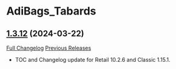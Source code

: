 # AdiBags_Tabards

## [1.3.12](https://github.com/ZelionGG/AdiBags_Tabards/tree/v1.3.12) (2024-03-22)

[Full Changelog](https://github.com/ZelionGG/AdiBags_Tabards/compare/v1.3.11...v1.3.12) [Previous Releases](https://github.com/ZelionGG/AdiBags_Tabards/releases)

- TOC and Changelog update for Retail 10.2.6 and Classic 1.15.1.
